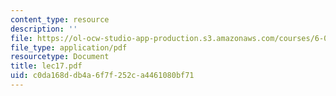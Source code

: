 ```yaml
---
content_type: resource
description: ''
file: https://ol-ocw-studio-app-production.s3.amazonaws.com/courses/6-046j-introduction-to-algorithms-sma-5503-fall-2005/c0da168ddb4a6f7f252ca4461080bf71_lec17.pdf
file_type: application/pdf
resourcetype: Document
title: lec17.pdf
uid: c0da168d-db4a-6f7f-252c-a4461080bf71
---
```

